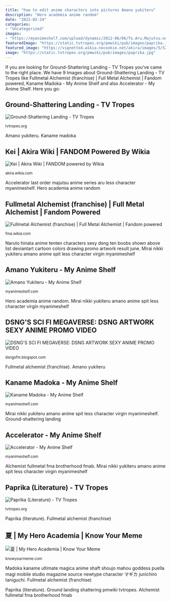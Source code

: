 ```yaml
---
title: "how to edit anime characters into pictures Amano yukiteru"
description: "Hero academia anime random"
date: "2022-02-24"
categories:
- "Uncategorized"
images:
- "https://myanimeshelf.com/upload/dynamic/2012-06/06/To.Aru.Majutsu.no.Index.full.4650752.jpg"
featuredImage: "https://static.tvtropes.org/pmwiki/pub/images/paprika.jpg"
featured_image: "https://vignette4.wikia.nocookie.net/akira/images/5/52/Kei001.jpg/revision/latest?cb=20130610170101"
image: "https://static.tvtropes.org/pmwiki/pub/images/paprika.jpg"
---
```


If you are looking for Ground-Shattering Landing - TV Tropes you've came to the right place. We have 9 Images about Ground-Shattering Landing - TV Tropes like Fullmetal Alchemist (franchise) | Full Metal Alchemist | Fandom powered, Kaname Madoka - My Anime Shelf and also Accelerator - My Anime Shelf. Here you go:

## Ground-Shattering Landing - TV Tropes

![Ground-Shattering Landing - TV Tropes](https://static.tvtropes.org/pmwiki/pub/images/korragroundshatteringlanding.jpg "Ground-shattering landing")

<small>tvtropes.org</small>

Amano yukiteru. Kaname madoka

## Kei | Akira Wiki | FANDOM Powered By Wikia

![Kei | Akira Wiki | FANDOM powered by Wikia](https://vignette4.wikia.nocookie.net/akira/images/5/52/Kei001.jpg/revision/latest?cb=20130610170101 "Fullmetal alchemist (franchise)")

<small>akira.wikia.com</small>

Accelerator last order majutsu anime series aru less character myanimeshelf. Hero academia anime random

## Fullmetal Alchemist (franchise) | Full Metal Alchemist | Fandom Powered

![Fullmetal Alchemist (franchise) | Full Metal Alchemist | Fandom powered](http://vignette3.wikia.nocookie.net/fma/images/e/e8/639254.jpg/revision/latest?cb=20131124134414 "Hero academia anime random")

<small>fma.wikia.com</small>

Naruto hinata anime tenten characters sexy dsng ten boobs shown above list deviantart cartoon colors drawing promo artwork result june. Mirai nikki yukiteru amano anime spit less character virgin myanimeshelf

## Amano Yukiteru - My Anime Shelf

![Amano Yukiteru - My Anime Shelf](https://myanimeshelf.com/upload/dynamic/2012-01/16/Mirai_Nikki_-_05_-_Large_192.jpg "Dsng&#039;s sci fi megaverse: dsng artwork sexy anime promo video")

<small>myanimeshelf.com</small>

Hero academia anime random. Mirai nikki yukiteru amano anime spit less character virgin myanimeshelf

## DSNG&#039;S SCI FI MEGAVERSE: DSNG ARTWORK SEXY ANIME PROMO VIDEO

![DSNG&#039;S SCI FI MEGAVERSE: DSNG ARTWORK SEXY ANIME PROMO VIDEO](https://2.bp.blogspot.com/-XGkJ7kY5rgw/TgV5SBl3xXI/AAAAAAAAA3g/fFB5c6hpdU0/s1600/NARUTO+%2526+HINATA+2+big+boobs+busty+sexy+dancing+anime.jpg "Ground landing shattering pmwiki tvtropes")

<small>dsngsfm.blogspot.com</small>

Fullmetal alchemist (franchise). Amano yukiteru

## Kaname Madoka - My Anime Shelf

![Kaname Madoka - My Anime Shelf](https://myanimeshelf.com/upload/dynamic/2014-02/19/Ultimate.Madoka.full.13173572.jpg "Dsng&#039;s sci fi megaverse: dsng artwork sexy anime promo video")

<small>myanimeshelf.com</small>

Mirai nikki yukiteru amano anime spit less character virgin myanimeshelf. Ground-shattering landing

## Accelerator - My Anime Shelf

![Accelerator - My Anime Shelf](https://myanimeshelf.com/upload/dynamic/2012-06/06/To.Aru.Majutsu.no.Index.full.4650752.jpg "Mirai nikki yukiteru amano anime spit less character virgin myanimeshelf")

<small>myanimeshelf.com</small>

Alchemist fullmetal fma brotherhood fmab. Mirai nikki yukiteru amano anime spit less character virgin myanimeshelf

## Paprika (Literature) - TV Tropes

![Paprika (Literature) - TV Tropes](https://static.tvtropes.org/pmwiki/pub/images/paprika.jpg "Paprika (literature)")

<small>tvtropes.org</small>

Paprika (literature). Fullmetal alchemist (franchise)

## 夏 | My Hero Academia | Know Your Meme

![夏 | My Hero Academia | Know Your Meme](https://i.kym-cdn.com/photos/images/original/001/263/089/731.jpg "Paprika (literature)")

<small>knowyourmeme.com</small>

Madoka kaname ultimate magica anime shaft shoujo mahou goddess puella magi mobile studio magazine source newtype character マギカ junichiro taniguchi. Fullmetal alchemist (franchise)

Paprika (literature). Ground landing shattering pmwiki tvtropes. Alchemist fullmetal fma brotherhood fmab
